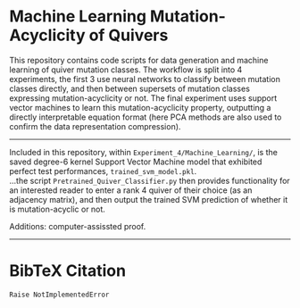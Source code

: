 # Machine Learning Mutation-Acyclicity of Quivers
This repository contains code scripts for data generation and machine learning of quiver mutation classes. The workflow is split into 4 experiments, the first 3 use neural networks to classify between mutation classes directly, and then between supersets of mutation classes expressing mutation-acyclicity or not. The final experiment uses support vector machines to learn this mutation-acyclicity property, outputting a directly interpretable equation format (here PCA methods are also used to confirm the data representation compression).

------------------------------------------------------------------------

Included in this repository, within `Experiment_4/Machine_Learning/`, is the saved degree-6 kernel Support Vector Machine model that exhibited perfect test performances, `trained_svm_model.pkl`.     
...the script `Pretrained_Quiver_Classifier.py` then provides functionality for an interested reader to enter a rank 4 quiver of their choice (as an adjacency matrix), and then output the trained SVM prediction of whether it is mutation-acyclic or not.

Additions: computer-assissted proof.

------------------------------------------------------------------------
# BibTeX Citation
``` 
Raise NotImplementedError
```
